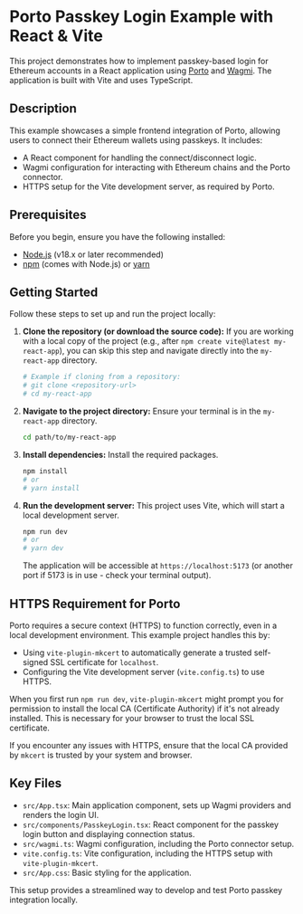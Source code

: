 # Porto Passkey Login Example with React & Vite

This project demonstrates how to implement passkey-based login for Ethereum accounts in a React application using [Porto](https://porto.com/) and [Wagmi](https://wagmi.sh/). The application is built with Vite and uses TypeScript.

## Description

This example showcases a simple frontend integration of Porto, allowing users to connect their Ethereum wallets using passkeys. It includes:

-   A React component for handling the connect/disconnect logic.
-   Wagmi configuration for interacting with Ethereum chains and the Porto connector.
-   HTTPS setup for the Vite development server, as required by Porto.

## Prerequisites

Before you begin, ensure you have the following installed:

-   [Node.js](https://nodejs.org/) (v18.x or later recommended)
-   [npm](https://www.npmjs.com/) (comes with Node.js) or [yarn](https://yarnpkg.com/)

## Getting Started

Follow these steps to set up and run the project locally:

1.  **Clone the repository (or download the source code):**
    If you are working with a local copy of the project (e.g., after `npm create vite@latest my-react-app`), you can skip this step and navigate directly into the `my-react-app` directory.
    ```bash
    # Example if cloning from a repository:
    # git clone <repository-url>
    # cd my-react-app
    ```

2.  **Navigate to the project directory:**
    Ensure your terminal is in the `my-react-app` directory.
    ```bash
    cd path/to/my-react-app
    ```

3.  **Install dependencies:**
    Install the required packages.
    ```bash
    npm install
    # or
    # yarn install
    ```

4.  **Run the development server:**
    This project uses Vite, which will start a local development server.
    ```bash
    npm run dev
    # or
    # yarn dev
    ```
    The application will be accessible at `https://localhost:5173` (or another port if 5173 is in use - check your terminal output).

## HTTPS Requirement for Porto

Porto requires a secure context (HTTPS) to function correctly, even in a local development environment. This example project handles this by:

-   Using `vite-plugin-mkcert` to automatically generate a trusted self-signed SSL certificate for `localhost`.
-   Configuring the Vite development server (`vite.config.ts`) to use HTTPS.

When you first run `npm run dev`, `vite-plugin-mkcert` might prompt you for permission to install the local CA (Certificate Authority) if it's not already installed. This is necessary for your browser to trust the local SSL certificate.

If you encounter any issues with HTTPS, ensure that the local CA provided by `mkcert` is trusted by your system and browser.

## Key Files

-   `src/App.tsx`: Main application component, sets up Wagmi providers and renders the login UI.
-   `src/components/PasskeyLogin.tsx`: React component for the passkey login button and displaying connection status.
-   `src/wagmi.ts`: Wagmi configuration, including the Porto connector setup.
-   `vite.config.ts`: Vite configuration, including the HTTPS setup with `vite-plugin-mkcert`.
-   `src/App.css`: Basic styling for the application.

This setup provides a streamlined way to develop and test Porto passkey integration locally.
